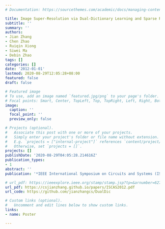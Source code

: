 ```yaml
---
# Documentation: https://sourcethemes.com/academic/docs/managing-content/

title: Image Super-Resolution via Dual-Dictionary Learning and Sparse Representation
subtitle: ''
summary: ''
authors:
- Jian Zhang
- Chen Zhao
- Ruiqin Xiong
- Siwei Ma
- Debin Zhao
tags: []
categories: []
date: '2012-01-01'
lastmod: 2020-08-29T12:05:28+08:00
featured: false
draft: false

# Featured image
# To use, add an image named `featured.jpg/png` to your page's folder.
# Focal points: Smart, Center, TopLeft, Top, TopRight, Left, Right, BottomLeft, Bottom, BottomRight.
image:
  caption: ''
  focal_point: ''
  preview_only: false

# Projects (optional).
#   Associate this post with one or more of your projects.
#   Simply enter your project's folder or file name without extension.
#   E.g. `projects = ["internal-project"]` references `content/project/deep-learning/index.md`.
#   Otherwise, set `projects = []`.
projects: []
publishDate: '2020-08-29T04:05:28.214616Z'
publication_types:
- 1
abstract: ''
publication: '*IEEE International Symposium on Circuits and Systems (ISCAS)*'

# url_pdf: https://ieeexplore.ieee.org/stamp/stamp.jsp?tp=&arnumber=6271583
url_pdf: https://csjianzhang.github.io/papers/ISCAS2012.pdf
url_code: https://github.com/jianzhangcs/DualDic

# Custom links (optional).
#   Uncomment and edit lines below to show custom links.
links:
- name: Poster

---
```

